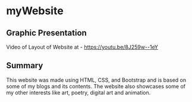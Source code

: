 # myWebsite

## Graphic Presentation 

Video of Layout of Website at - https://youtu.be/8J259w--1eY 

## Summary 

This website was made using HTML, CSS, and Bootstrap and is based on some of my blogs and its contents. The website also showcases some of my other interests like art, poetry, digital art and animation.  
